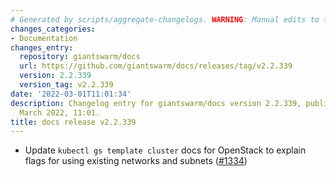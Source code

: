 ```yaml
---
# Generated by scripts/aggregate-changelogs. WARNING: Manual edits to this files will be overwritten.
changes_categories:
- Documentation
changes_entry:
  repository: giantswarm/docs
  url: https://github.com/giantswarm/docs/releases/tag/v2.2.339
  version: 2.2.339
  version_tag: v2.2.339
date: '2022-03-01T11:01:34'
description: Changelog entry for giantswarm/docs version 2.2.339, published on 01
  March 2022, 11:01.
title: docs release v2.2.339
---
```


- Update `kubectl gs template cluster` docs for OpenStack to explain flags for using existing networks and subnets ([#1334](https://github.com/giantswarm/docs/pull/1334))
